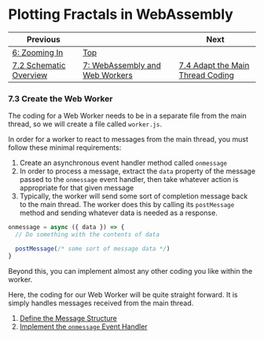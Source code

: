 # Plotting Fractals in WebAssembly

| Previous | | Next
|---|---|---
| [6: Zooming In](../../06%20Zoom%20Image/) | [Top](/2021/12/07/plotting-fractals-in-webassembly.html) |
| [7.2 Schematic Overview](../02/) | [7: WebAssembly and Web Workers](../) | [7.4 Adapt the Main Thread Coding](../04/)

### 7.3 Create the Web Worker

The coding for a Web Worker needs to be in a separate file from the main thread, so we will create a file called `worker.js`.

In order for a worker to react to messages from the main thread, you must follow these minimal requirements:

1. Create an asynchronous event handler method called `onmessage`
1. In order to process a message, extract the `data` property of the message passed to the `onmessage` event handler, then take whatever action is appropriate for that given message
1. Typically, the worker will send some sort of completion message back to the main thread.  The worker does this by calling its `postMessage` method and sending whatever data is needed as a response.

```javascript
onmessage = async ({ data }) => {
  // Do something with the contents of data

  postMessage(/* some sort of message data */)
}
```

Beyond this, you can implement almost any other coding you like within the worker.

Here, the coding for our Web Worker will be quite straight forward.  It is simply handles messages received from the main thread.

1. [Define the Message Structure](./01/)
1. [Implement the `onmessage` Event Handler](./02/)
